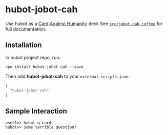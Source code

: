# hubot-jobot-cah

Use hubot as a [Card Against Humanity](http://www.cardsagainsthumanity.com) deck
See [`src/jobot-cah.coffee`](src/jobot-cah.coffee) for full documentation.

## Installation

In hubot project repo, run:

`npm install hubot-jobot-cah --save`

Then add **hubot-jobot-cah** to your `external-scripts.json`:

```json
[
  "hubot-jobot-cah"
]
```

## Sample Interaction

```
user1>> hubot q card
hubot>> Some terrible question? 
```



